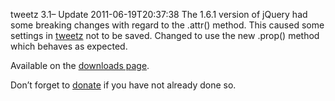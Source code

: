 tweetz 3.1&ndash; Update
2011-06-19T20:37:38
The 1.6.1 version of jQuery had some breaking changes with regard to the .attr() method. This caused some settings in [tweetz](http://mike-ward.net/tweetz) not to be saved. Changed to use the new .prop() method which behaves as expected.

Available on the [downloads page](http://mike-ward.net/downloads).

Don’t forget to [donate](https://www.paypal.com/cgi-bin/webscr?cmd=_s-xclick&hosted_button_id=5966770) if you have not already done so.

